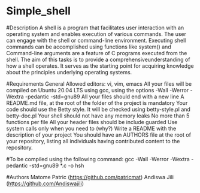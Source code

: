 # Simple_shell

#Description
A shell is a program that facilitates user interaction with an operating system and enables execution of various commands. The user can engage with the­ shell or command-line environment. Executing shell commands can be accomplished using functions like system() and Command-line arguments are a feature of C programs executed from the shell. The aim of this tasks is to provide a comprehensive­understanding of how a shell operates. It serves as the starting point for acquiring knowledge about the principles underlying operating systems.

#Requirements
General
Allowed editors: vi, vim, emacs
All your files will be compiled on Ubuntu 20.04 LTS using gcc, using the options -Wall -Werror -Wextra -pedantic -std=gnu89
All your files should end with a new line
A README.md file, at the root of the folder of the project is mandatory
Your code should use the Betty style. It will be checked using betty-style.pl and betty-doc.pl
Your shell should not have any memory leaks
No more than 5 functions per file
All your header files should be include guarded
Use system calls only when you need to (why?)
Write a README with the description of your project
You should have an AUTHORS file at the root of your repository, listing all individuals having contributed content to the repository.

#To be compiled using the following command:
gcc -Wall -Werror -Wextra -pedantic -std=gnu89 *.c -o hsh

#Authors
Matome Patric (https://github.com/patricmat)
Andiswa Jili (https://github.com/Andiswajili)
